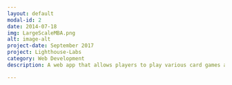 ```yaml
---
layout: default
modal-id: 2
date: 2014-07-18
img: LargeScaleMBA.png
alt: image-alt
project-date: September 2017
project: Lighthouse-Labs
category: Web Development
description: A web app that allows players to play various card games against other players. Built with Node, express, jQuery and PostgreSQL <a href="https://github.com/EmanuelN/cardgamesmidterm"><br>GitHub Link</a>.

---
```

